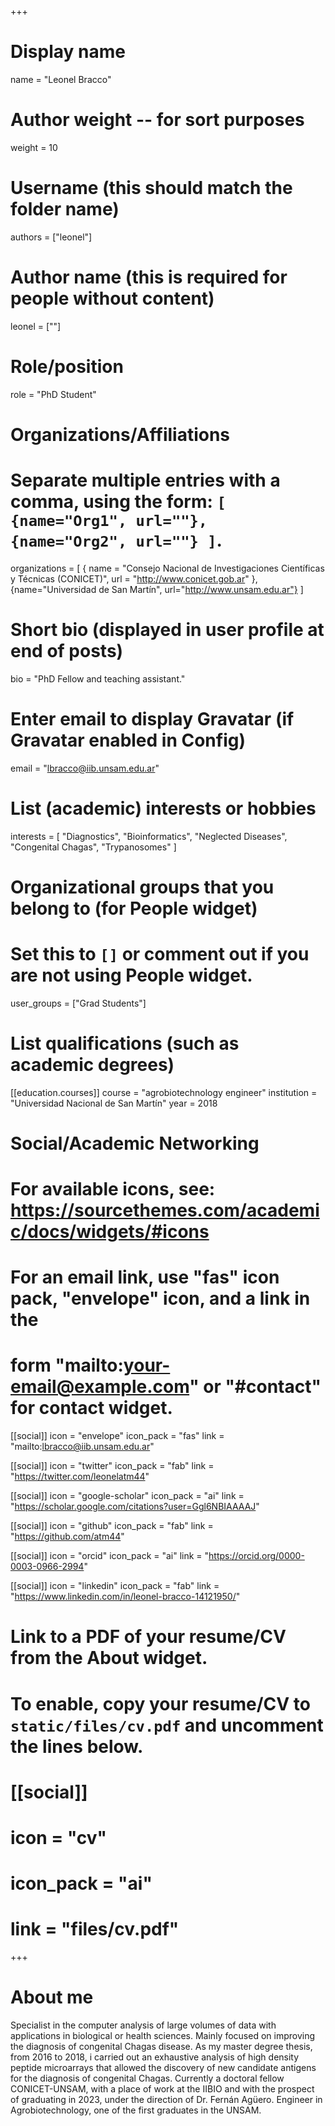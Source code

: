 +++
# Display name
name = "Leonel Bracco"

# Author weight -- for sort purposes
weight = 10

# Username (this should match the folder name)
authors = ["leonel"]

# Author name (this is required for people without content)
leonel = [""]

# Role/position
role = "PhD Student"

# Organizations/Affiliations
#   Separate multiple entries with a comma, using the form: `[ {name="Org1", url=""}, {name="Org2", url=""} ]`.
organizations = [ { name = "Consejo Nacional de Investigaciones Científicas y Técnicas (CONICET)", url = "http://www.conicet.gob.ar" }, {name="Universidad de San Martín", url="http://www.unsam.edu.ar"} ]

# Short bio (displayed in user profile at end of posts)
bio = "PhD Fellow and teaching assistant."

# Enter email to display Gravatar (if Gravatar enabled in Config)
email = "lbracco@iib.unsam.edu.ar"

# List (academic) interests or hobbies
interests = [
  "Diagnostics",
  "Bioinformatics",
  "Neglected Diseases",
  "Congenital Chagas",
  "Trypanosomes"
]

# Organizational groups that you belong to (for People widget)
#   Set this to `[]` or comment out if you are not using People widget.
user_groups = ["Grad Students"]

# List qualifications (such as academic degrees)
[[education.courses]]
  course = "agrobiotechnology engineer"
  institution = "Universidad Nacional de San Martín"
  year = 2018

# Social/Academic Networking
# For available icons, see: https://sourcethemes.com/academic/docs/widgets/#icons
#   For an email link, use "fas" icon pack, "envelope" icon, and a link in the
#   form "mailto:your-email@example.com" or "#contact" for contact widget.

[[social]]
  icon = "envelope"
  icon_pack = "fas"
  link = "mailto:lbracco@iib.unsam.edu.ar"

[[social]]
  icon = "twitter"
  icon_pack = "fab"
  link = "https://twitter.com/leonelatm44"

[[social]]
  icon = "google-scholar"
  icon_pack = "ai"
  link = "https://scholar.google.com/citations?user=Ggl6NBIAAAAJ"

[[social]]
  icon = "github"
  icon_pack = "fab"
  link = "https://github.com/atm44"
  
[[social]]
  icon = "orcid"
  icon_pack = "ai"
  link = "https://orcid.org/0000-0003-0966-2994"

[[social]]
  icon = "linkedin"
  icon_pack = "fab"
  link = "https://www.linkedin.com/in/leonel-bracco-14121950/"

# Link to a PDF of your resume/CV from the About widget.
# To enable, copy your resume/CV to `static/files/cv.pdf` and uncomment the lines below.
# [[social]]
#   icon = "cv"
#   icon_pack = "ai"
#   link = "files/cv.pdf"

+++

# About me 

Specialist in the computer analysis of large volumes of data with applications in biological or health sciences. Mainly focused on improving the diagnosis of congenital Chagas disease.
As my master degree thesis, from 2016 to 2018, i carried out an exhaustive analysis of high density peptide microarrays that allowed the discovery of new candidate antigens for the diagnosis of congenital Chagas. Currently a doctoral fellow CONICET-UNSAM, with a place of work at the IIBIO and with the prospect of graduating in 2023, under the direction of Dr. Fernán Agüero. 
Engineer in Agrobiotechnology, one of the first graduates in the UNSAM.

